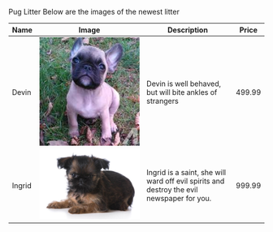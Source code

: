 Pug Litter
Below are the images of the newest litter

Name | Image | Description | Price
---- | ----- | ----------- | -----
Devin | ![](Puppies/BrownPug.jpg) | Devin is well behaved, but will bite ankles of strangers | 499.99
Ingrid | ![](Puppies/FuzzPug.jpg) | Ingrid is a saint, she will ward off evil spirits and destroy the evil newspaper for you. | 999.99
